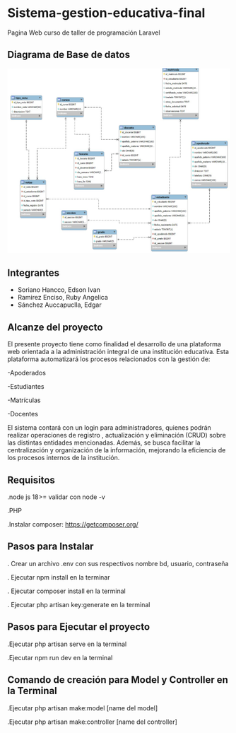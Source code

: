 # Sistema-gestion-educativa-final
 Pagina Web curso de taller de programación Laravel
 
<h2>Diagrama de Base de datos</h2>

![imagen alt](https://github.com/Edsonjsx/Sistema-gestion-educativa-final/blob/9a039aa9123a77891b4e1c01a71fad3e968f3034/public/imagenes/BD.png)

<h2>Integrantes</h2>

- Soriano Hancco, Edson Ivan
- Ramirez Enciso, Ruby Angelica
- Sánchez Auccapuclla, Edgar

<h2>Alcanze del proyecto</h2>

El presente proyecto tiene como finalidad el desarrollo de una plataforma web orientada a la administración integral de una institución educativa. Esta plataforma automatizará los procesos relacionados con la gestión de:

-Apoderados

-Estudiantes

-Matrículas

-Docentes

El sistema contará con un login para administradores, quienes podrán realizar operaciones de registro , actualización y eliminación (CRUD) sobre las distintas entidades mencionadas. Además, se busca facilitar la centralización y organización de la información, mejorando la eficiencia de los procesos internos de la institución.

<h2>Requisitos</h2>

.node js 18>= validar con node -v

.PHP

.Instalar composer: https://getcomposer.org/

<h2>Pasos para Instalar</h2>

. Crear un archivo .env con sus respectivos nombre bd, usuario, contraseña

. Ejecutar npm install en la terminar

. Ejecutar composer install en la terminal

. Ejecutar php artisan key:generate en la terminal

<h2>Pasos para Ejecutar el proyecto</h2>

.Ejecutar php artisan serve en la terminal

.Ejecutar npm run dev en la terminal

<h2>Comando de creación para Model y Controller en la Terminal</h2>

.Ejecutar php artisan make:model [name del model]

.Ejecutar php artisan make:controller [name del controller]

